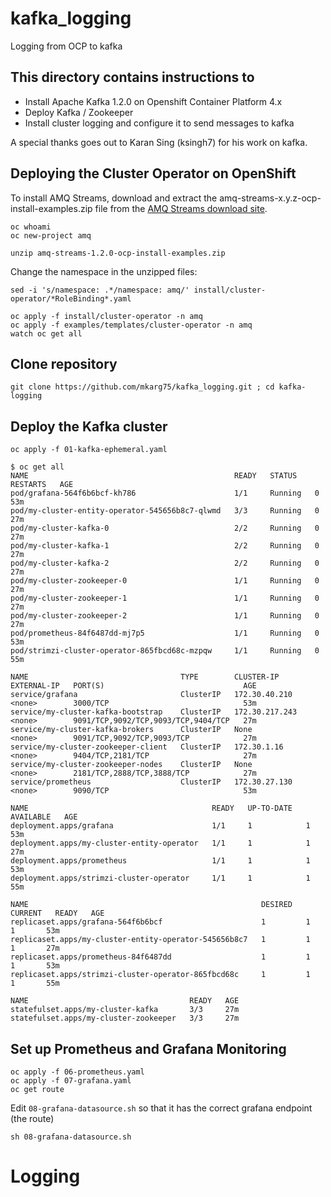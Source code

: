 # kafka_logging
Logging from OCP to kafka

## This directory contains instructions to 

* Install Apache Kafka 1.2.0 on Openshift Container Platform 4.x
* Deploy Kafka / Zookeeper
* Install cluster logging and configure it to send messages to kafka

A special thanks goes out to Karan Sing (ksingh7) for his work on kafka.

## Deploying the Cluster Operator on OpenShift

To install AMQ Streams, download and extract the amq-streams-x.y.z-ocp-install-examples.zip file from the [AMQ Streams download site](https://access.redhat.com/jbossnetwork/restricted/listSoftware.html?downloadType=distributions&product=jboss.amq.streams).


```
oc whoami
oc new-project amq

unzip amq-streams-1.2.0-ocp-install-examples.zip
```

Change the namespace in the unzipped files:
```
sed -i 's/namespace: .*/namespace: amq/' install/cluster-operator/*RoleBinding*.yaml
```
```
oc apply -f install/cluster-operator -n amq
oc apply -f examples/templates/cluster-operator -n amq
watch oc get all
```

## Clone repository
```
git clone https://github.com/mkarg75/kafka_logging.git ; cd kafka-logging
```

## Deploy the Kafka cluster
```
oc apply -f 01-kafka-ephemeral.yaml
```
```
$ oc get all
NAME                                              READY   STATUS    RESTARTS   AGE
pod/grafana-564f6b6bcf-kh786                      1/1     Running   0          53m
pod/my-cluster-entity-operator-545656b8c7-qlwmd   3/3     Running   0          27m
pod/my-cluster-kafka-0                            2/2     Running   0          27m
pod/my-cluster-kafka-1                            2/2     Running   0          27m
pod/my-cluster-kafka-2                            2/2     Running   0          27m
pod/my-cluster-zookeeper-0                        1/1     Running   0          27m
pod/my-cluster-zookeeper-1                        1/1     Running   0          27m
pod/my-cluster-zookeeper-2                        1/1     Running   0          27m
pod/prometheus-84f6487dd-mj7p5                    1/1     Running   0          53m
pod/strimzi-cluster-operator-865fbcd68c-mzpqw     1/1     Running   0          55m

NAME                                  TYPE        CLUSTER-IP       EXTERNAL-IP   PORT(S)                               AGE
service/grafana                       ClusterIP   172.30.40.210    <none>        3000/TCP                              53m
service/my-cluster-kafka-bootstrap    ClusterIP   172.30.217.243   <none>        9091/TCP,9092/TCP,9093/TCP,9404/TCP   27m
service/my-cluster-kafka-brokers      ClusterIP   None             <none>        9091/TCP,9092/TCP,9093/TCP            27m
service/my-cluster-zookeeper-client   ClusterIP   172.30.1.16      <none>        9404/TCP,2181/TCP                     27m
service/my-cluster-zookeeper-nodes    ClusterIP   None             <none>        2181/TCP,2888/TCP,3888/TCP            27m
service/prometheus                    ClusterIP   172.30.27.130    <none>        9090/TCP                              53m

NAME                                         READY   UP-TO-DATE   AVAILABLE   AGE
deployment.apps/grafana                      1/1     1            1           53m
deployment.apps/my-cluster-entity-operator   1/1     1            1           27m
deployment.apps/prometheus                   1/1     1            1           53m
deployment.apps/strimzi-cluster-operator     1/1     1            1           55m

NAME                                                    DESIRED   CURRENT   READY   AGE
replicaset.apps/grafana-564f6b6bcf                      1         1         1       53m
replicaset.apps/my-cluster-entity-operator-545656b8c7   1         1         1       27m
replicaset.apps/prometheus-84f6487dd                    1         1         1       53m
replicaset.apps/strimzi-cluster-operator-865fbcd68c     1         1         1       55m

NAME                                    READY   AGE
statefulset.apps/my-cluster-kafka       3/3     27m
statefulset.apps/my-cluster-zookeeper   3/3     27m
```
## Set up Prometheus and Grafana Monitoring
```
oc apply -f 06-prometheus.yaml
oc apply -f 07-grafana.yaml
oc get route
```
Edit `08-grafana-datasource.sh` so that it has the correct grafana endpoint (the route)
```
sh 08-grafana-datasource.sh
```

# Logging


